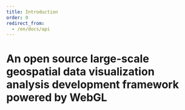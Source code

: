 ```yaml
---
title: Introduction
order: 0
redirect_from:
  - /en/docs/api
---
```

# An open source large-scale geospatial data visualization analysis development framework powered by WebGL